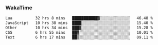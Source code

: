 ### WakaTime

<!--START_SECTION:waka-->

```txt
Lua          32 hrs 8 mins   ███████████▓░░░░░░░░░░░░░   46.48 %
JavaScript   10 hrs 38 mins  ████░░░░░░░░░░░░░░░░░░░░░   15.40 %
Other        10 hrs 34 mins  ███▓░░░░░░░░░░░░░░░░░░░░░   15.28 %
CSS          6 hrs 55 mins   ██▓░░░░░░░░░░░░░░░░░░░░░░   10.01 %
Text         6 hrs 17 mins   ██▒░░░░░░░░░░░░░░░░░░░░░░   09.11 %
```

<!--END_SECTION:waka-->
